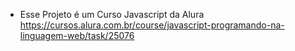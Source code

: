 * Esse Projeto é um Curso Javascript da Alura
    https://cursos.alura.com.br/course/javascript-programando-na-linguagem-web/task/25076